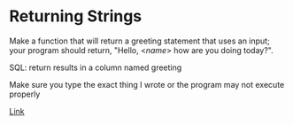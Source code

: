 # Returning Strings

Make a function that will return a greeting statement that uses an input; your program should return, "Hello, <_name_> how are you doing today?".

SQL: return results in a column named greeting

Make sure you type the exact thing I wrote or the program may not execute properly

[Link](https://www.codewars.com/kata/55a70521798b14d4750000a4/train/javascript)